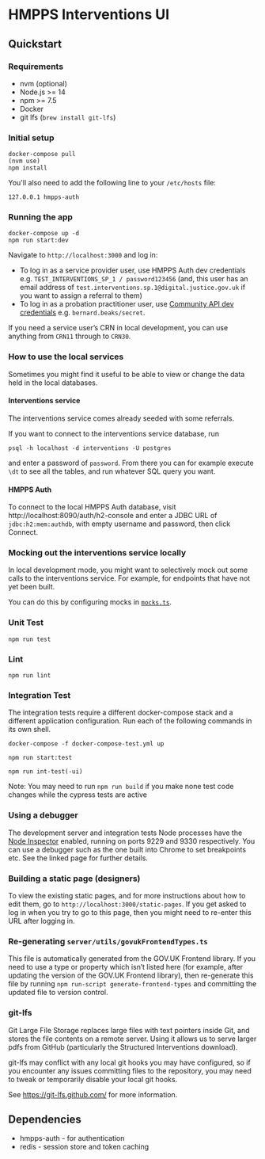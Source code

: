 # HMPPS Interventions UI

## Quickstart

### Requirements

- nvm (optional)
- Node.js >= 14
- npm >= 7.5
- Docker
- git lfs (`brew install git-lfs`)

### Initial setup

```
docker-compose pull
(nvm use)
npm install
```

You'll also need to add the following line to your `/etc/hosts` file:

```
127.0.0.1 hmpps-auth
```

### Running the app

```
docker-compose up -d
npm run start:dev
```

Navigate to `http://localhost:3000` and log in:

- To log in as a service provider user, use HMPPS Auth dev credentials e.g. `TEST_INTERVENTIONS_SP_1 / password123456` (and, this user has an email address of `test.interventions.sp.1@digital.justice.gov.uk` if you want to assign a referral to them)
- To log in as a probation practitioner user, use [Community API dev credentials](https://github.com/ministryofjustice/community-api/blob/main/src/main/resources/schema.ldif) e.g. `bernard.beaks/secret`.

If you need a service user’s CRN in local development, you can use anything from `CRN11` through to `CRN30`.

### How to use the local services

Sometimes you might find it useful to be able to view or change the data held in the local databases.

#### Interventions service

The interventions service comes already seeded with some referrals.

If you want to connect to the interventions service database, run

```
psql -h localhost -d interventions -U postgres
```

and enter a password of `password`. From there you can for example execute `\dt` to see all the tables, and run whatever SQL query you want.

#### HMPPS Auth

To connect to the local HMPPS Auth database, visit http://localhost:8090/auth/h2-console and enter a JDBC URL of `jdbc:h2:mem:authdb`, with empty username and password, then click Connect.

### Mocking out the interventions service locally

In local development mode, you might want to selectively mock out some calls to the
interventions service. For example, for endpoints that have not yet been built.

You can do this by configuring mocks in [`mocks.ts`](mocks.ts).

### Unit Test

`npm run test`

### Lint

`npm run lint`

### Integration Test

The integration tests require a different docker-compose stack and a different application configuration. Run each of the following commands in its own shell.

`docker-compose -f docker-compose-test.yml up`

`npm run start:test`

`npm run int-test(-ui)`

Note: You may need to run `npm run build` if you make none test code changes while the cypress tests are active

### Using a debugger

The development server and integration tests Node processes have the [Node Inspector](https://nodejs.org/en/docs/guides/debugging-getting-started/#enabling-remote-debugging-scenarios) enabled, running on ports 9229 and 9330 respectively. You can use a debugger such as the one built into Chrome to set breakpoints etc. See the linked page for further details.

### Building a static page (designers)

To view the existing static pages, and for more instructions about how to edit them, go to `http://localhost:3000/static-pages`. If you get asked to log in when you try to go to this page, then you might need to re-enter this URL after logging in.

### Re-generating `server/utils/govukFrontendTypes.ts`

This file is automatically generated from the GOV.UK Frontend library. If you need to use a type or property which isn’t listed here (for example, after updating the version of the GOV.UK Frontend library), then re-generate this file by running `npm run-script generate-frontend-types` and committing the updated file to version control.

### git-lfs

Git Large File Storage replaces large files with text pointers inside Git, and stores the file contents on a remote server. Using it allows us to serve larger pdfs from GitHub (particularly the Structured Interventions download).

git-lfs may conflict with any local git hooks you may have configured, so if you encounter any issues committing files to the repository, you may need to tweak or temporarily disable your local git hooks.

See https://git-lfs.github.com/ for more information.

## Dependencies

- hmpps-auth - for authentication
- redis - session store and token caching
